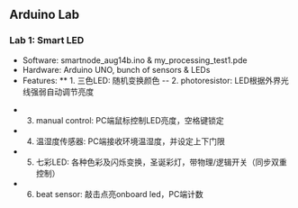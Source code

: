 ## Arduino Lab

### Lab 1: Smart LED  
* Software: smartnode_aug14b.ino  & my_processing_test1.pde
* Hardware: Arduino UNO, bunch of sensors & LEDs
* Features:
** 1. 三色LED: 随机变换颜色
-- 2. photoresistor: LED根据外界光线强弱自动调节亮度
- 3. manual control: PC端鼠标控制LED亮度，空格键锁定
- 4. 温湿度传感器: PC端接收环境温湿度，并设定上下门限
- 5. 七彩LED: 各种色彩及闪烁变换，圣诞彩灯，带物理/逻辑开关（同步双重控制）
- 6. beat sensor: 敲击点亮onboard led，PC端计数

